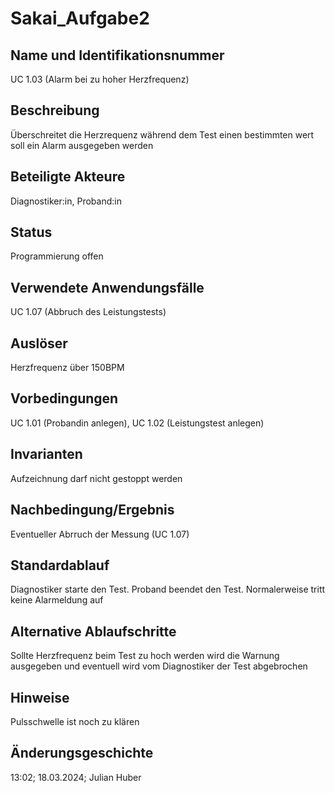 # Sakai_Aufgabe2

## Name und Identifikationsnummer
UC 1.03 (Alarm bei zu hoher Herzfrequenz)
## Beschreibung
Überschreitet die Herzrequenz während dem Test einen bestimmten wert soll ein Alarm ausgegeben werden
## Beteiligte Akteure
Diagnostiker:in, Proband:in
## Status
Programmierung offen
## Verwendete Anwendungsfälle
UC 1.07 (Abbruch des Leistungstests)
## Auslöser
Herzfrequenz über 150BPM
## Vorbedingungen
UC 1.01 (Probandin anlegen), UC 1.02 (Leistungstest anlegen)
## Invarianten
Aufzeichnung darf nicht gestoppt werden
## Nachbedingung/Ergebnis
Eventueller Abrruch der Messung (UC 1.07)
## Standardablauf
Diagnostiker starte den Test. Proband beendet den Test. Normalerweise tritt keine Alarmeldung auf
## Alternative Ablaufschritte
Sollte Herzfrequenz beim Test zu hoch werden wird die Warnung ausgegeben und eventuell wird vom Diagnostiker der Test abgebrochen
## Hinweise
Pulsschwelle ist noch zu klären
## Änderungsgeschichte
13:02; 18.03.2024; Julian Huber

